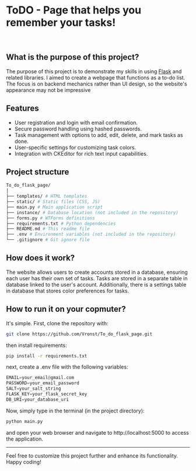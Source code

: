 # ToDO - Page that helps you remember your tasks!

<br>

## What is the purpose of this project?
The purpose of this project is to demonstrate my skills in using [Flask](https://flask.palletsprojects.com/en/3.0.x/) and related libraries. I aimed to create a webpage that functions as a to-do list. The focus is on backend mechanics rather than UI design, so the website's appearance may not be impressive

## Features
- User registration and login with email confirmation.
- Secure password handling using hashed passwords.
- Task management with options to add, edit, delete, and mark tasks as done.
- User-specific settings for customizing task colors.
- Integration with CKEditor for rich text input capabilities.

## Project structure

```bash
To_do_flask_page/
│
├── templates/ # HTML templates
├── static/ # Static files (CSS, JS)
├── main.py # Main application script
├── instance/ # Database location (not included in the repository)
├── forms.py # WTForms definitions
├── requirements.txt # Python dependencies
├── README.md # This readme file
├── .env # Environment variables (not included in the repository)
└── .gitignore # Git ignore file
```

## How does it work?
The website allows users to create accounts stored in a database, ensuring each user has their own set of tasks. Tasks are stored in a separate table in database linked to the user's account. Additionally, there is a settings table in database that stores color preferences for tasks.

## How to run it on your copmuter?
It's simple. First, clone the repository with:

```bash
git clone https://github.com/Vronst/To_do_flask_page.git
```
then install requirements:
```bash
pip install -r requirements.txt
```
next, create a .env file with the following variables:
```py
EMAIL=your_email@gmail.com
PASSWORD=your_email_password
SALT=your_salt_string
FLASK_KEY=your_flask_secret_key
DB_URI=your_database_uri
```
Now, simply type in the terminal (in the project directory):
```bash
python main.py
```

and open your web browser and navigate to http://localhost:5000 to access the application.

---

 Feel free to customize this project further and enhance its functionality. Happy coding!